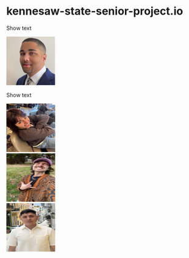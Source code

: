 <!DOCTYPE html>
# kennesaw-state-senior-project.io
<html>
  <head>
   
 
  </head>
  <body>
    <div>
      <p>Show text</p>
      <img src="/groupimages/Ryan.png" alt="Photo of Ryan" width="128" height="128" >
    </div>
    <div>
       <p>Show text</p>
      <img src="/groupimages/Ale.png" alt="Photo of Ale" width="128" height="128">
    </div>
    <div>
      <img src="/groupimages/Evan.png" alt="Photo of Evan" width="128" height="128">
    </div>
    <div>
      <img src="/groupimages/Jose.png" alt="Photo of Jose" width="128" height="128">
    </div>
    
  </body>
  
</html>
